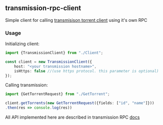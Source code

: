 ## transmission-rpc-client

Simple client for calling [transmisison torrent client](https://transmissionbt.com/) using it's own RPC 

### Usage

Initializing client:
```typescript
import {TransmissionClient} from "./Client";

const client = new TransmissionClient({
    host: "<your transmission hostname>",
    isHttps: false //(use https protocol. this parameter is optional)
});
```
Calling transmission:

```typescript
import {GetTorrentRequest} from "./GetTorrent";

client.getTorrents(new GetTorrentRequest({fields: ["id", "name"]}))
.then(res => console.log(res))
```

All API implemented here are described in transmission RPC [docs](https://github.com/transmission/transmission/blob/master/extras/rpc-spec.txt)